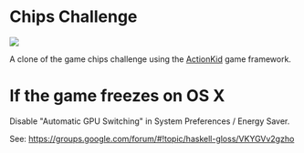 # Chips Challenge

![](http://static.adit.io/chips_screenshot.png)

A clone of the game chips challenge using the [ActionKid](https://github.com/egonSchiele/actionkid) game framework.

# If the game freezes on OS X

Disable "Automatic GPU Switching" in System Preferences / Energy Saver.

See: https://groups.google.com/forum/#!topic/haskell-gloss/VKYGVv2gzho
